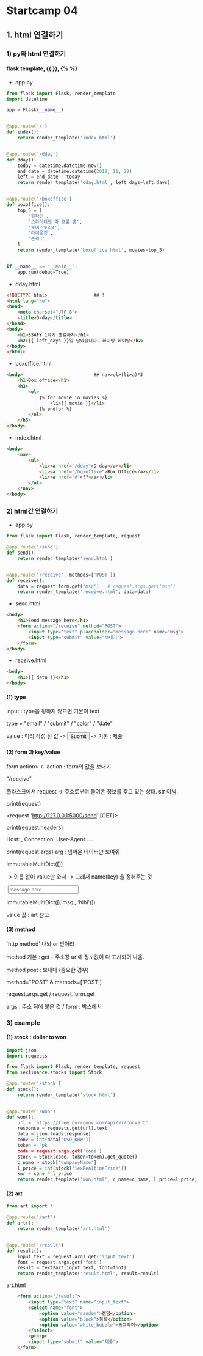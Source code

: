 # Startcamp 04

## 1. html 연결하기

### 1) py와 html 연결하기

#### flask template, {{ }}, {% %}

* app.py

```python
from flask import Flask, render_template
import datetime

app = Flask(__name__)


@app.route('/')
def index():
    return render_template('index.html')


@app.route('/dday')
def dday():
    today = datetime.datetime.now()
    end_date = datetime.datetime(2019, 11, 29)
    left = end_date - today
    return render_template('dday.html', left_days=left.days)


@app.route('/boxoffice')
def boxoffice():
    top_5 = [
        '알라딘',
        '스파이더맨 파 프롬 홈',
        '토이스토리4',
        '라이온킹',
        '존윅3',
    ]
    return render_template('boxoffice.html', movies=top_5)


if __name__ == '__main__':
    app.run(debug=True)

```













* dday.html

```html
<!DOCTYPE html>					## !
<html lang="ko">
<head>
    <meta charset="UTF-8">
    <title>D-day</title>
</head>
<body>
    <h1>SSAFY 1학기 종료까지</h1>
    <h2>{{ left_days }}일 남았습니다. 화이팅 화이팅</h2>
</body>
</html>
```

* boxoffice.html

```html
<body>							## nav>ul>(li>a)*3
    <h1>Box office</h1>
    <h3>
        <ol>
            {% for movie in movies %}
                <li>{{ movie }}</li>
            {% endfor %}
        </ol>
    </h3>
</body>
```

* index.html

```html
<body>
    <nav>
        <ul>
            <li><a href="/dday">D-day</a></li>
            <li><a href="/boxoffice">Box Office</a></li>
            <li><a href="#">??</a></li>
        </ul>
    </nav>
</body>
```























### 2) html간 연결하기

* app.py

```python
from flask import Flask, render_template, request

@app.route('/send')
def send():
    return render_template('send.html')


@app.route('/receive', methods=['POST'])
def receive():
    data = request.form.get('msg')   # request.args.get('msg')
    return render_template('receive.html', data=data)
```



* send.html

```html
<body>
    <h1>Send message here</h1>
    <form action="/receive" method="POST">
        <input type="text" placeholder="message here" name="msg">
        <input type="submit" value="보내기">
    </form>
</body>
```



- receive.html

```html
<body>
    <h1>{{ data }}</h1>
</body>
```

 



#### (1) type

input : type을 정하지 않으면 기본이 text

  type = "email" / "submit" / "color" / "date" 

value : 미리 작성 된 값 -> <input type="submit"> -> 기본 : 제출



#### (2) form 과 key/value

form action> <- action : form의 값을 보내기

"/receive"

플라스크에서 request -> 주소로부터 들어온 정보를 갖고 있는 상태. str 아님.

print(request)

<request 'http://127.0.0.1:5000/send' [GET]>

print(request.headers)

Host: , Connection, User-Agent..... 



print(request.args)   arg : 넘어온 데이터만 보여줘 

ImmutableMultiDict([])

-> 이름 없이 value만 와서 -> 그래서 name(key) 을 정해주는 것

​        <input type="text" placeholder="message here" name="msg">

ImmutableMultiDict([('msg', 'hihi')])



value 값 : art 참고



#### (3) method

'http method' 내놔 or 받아라

method 기본 : get - 주소창 url에 정보값이 다 표시되어 나옴.

method post : 보내다 (중요한 경우)

method="POST" & methods=['POST']

request.args.get / request.form.get

args : 주소 뒤에 붙은 것 / form : 박스에서 





### 3) example

#### (1) stock : dollar to won

```python
import json
import requests

from flask import Flask, render_template, request
from iexfinance.stocks import Stock

@app.route('/stock')
def stock():
    return render_template('stock.html')


@app.route('/won')
def won():
    url = 'https://free.currconv.com/api/v7/convert'
    response = requests.get(url).text
    data = json.loads(response)
    conv = int(data['USD_KRW'])
    token = 'pk
    code = request.args.get('code')
    stock = Stock(code, token=token).get_quote()
    c_name = stock['companyName']
    l_price = int(stock['iexRealtimePrice'])
    kwr = conv * l_price
    return render_template('won.html', c_name=c_name, l_price=l_price, kwr=kwr)

```



#### (2) art

```python
from art import *

@app.route('/art')
def art():
    return render_template('art.html')


@app.route('/result')
def result():
    input_text = request.args.get('input_text')
    font = request.args.get('font')
    result = text2art(input_text, font=font)
    return render_template('result.html', result=result)

```

art.html

```html
    <form action="/result">
        <input type="text" name="input_text">
        <select name="font">
            <option value="random">랜덤</option>
            <option value="block">블록</option>
            <option value="white_bubble">동그라미</option>
        </select>
        <p></p>
        <input type="submit" value="제출">
    </form>
```



